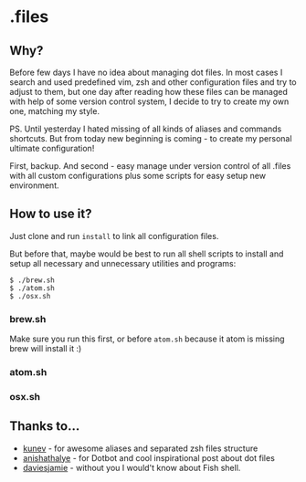 # .files

## Why?
Before few days I have no idea about managing dot files. In most cases I search and used predefined vim, zsh and other configuration files and try to adjust to them, but one day after reading how these files can be managed with help of some version control system, I decide to try to create my own one, matching my style.

PS. Until yesterday I hated missing of all kinds of aliases and commands shortcuts. But from today new beginning is coming - to create my personal ultimate configuration!

First, backup. And second - easy manage under version control of all .files with all custom configurations plus some scripts for easy setup new environment.

## How to use it?
Just clone and run ```install``` to link all configuration files.

But before that, maybe would be best to run all shell scripts to install and setup all necessary and unnecessary utilities and programs:

```shell
$ ./brew.sh
$ ./atom.sh
$ ./osx.sh
```

### brew.sh

Make sure you run this first, or before `atom.sh` because it atom is missing brew will install it :)

### atom.sh

### osx.sh

## Thanks to...

- [kunev](https://github.com/kunev) - for awesome aliases and separated zsh files structure
- [anishathalye](https://github.com/anishathalye) - for Dotbot and cool inspirational post about dot files
- [daviesjamie](https://github.com/daviesjamie) - without you I would't know about Fish shell.
